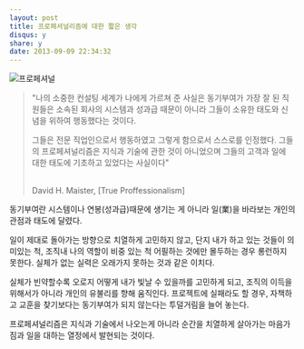 ```yaml
---
layout: post
title: 프로페셔널리즘에 대한 짧은 생각 
disqus: y
share: y
date: 2013-09-09 22:34:32
---
```


![프로페셔널](http://beatshon.github.io/images/pro.png)
<blockquote><P>"나의 소중한 컨설팅 세계가 나에게 가르쳐 준 사실은 동기부여가 가장 잘 된 직원들은 소속된 회사의 시스템과 성과급 때문이 아니라 그들이 소유한 태도와 신념을 위하여 행동했다는 것이다. <br />

그들은 전문 직업인으로서 행동하였고 그렇게 함으로서 스스로를 인정했다. 그들의 프로페셔널리즘은 지식과 기술에 관한 것이 아니었으며 그들의 고객과 일에 대한 태도에 기초하고 있었다는 사실이다"</P>
<br/>
David H. Maister, [True Proffessionalism]</blockquote>



동기부여란 시스템이나 연봉(성과급)때문에 생기는 게 아니라 일(業)을 바라보는 개인의 관점과 태도에 달렸다.  

일이 제대로 돌아가는 방향으로 치열하게 고민하지 않고, 단지 내가 하고 있는 것들이 의미있는 척, 조직내 나의 역할이 비중 있는 척 어필하는 것에만 몰두하는 경우 롱런하지 못한다. 실체가 없는 실력은 오래가지 못하는 것과 같은 이치다. 

실체가 빈약할수록 오로지 어떻게 내가 빛날 수 있을까를 고민하게 되고, 조직의 이득을 위해서가 아니라 개인의 유불리를 향해 움직인다. 프로젝트에 실패라도 할 경우, 자책하고 교훈을 찾기보다는 동기부여가 되지 않는다는 투덜거림을 늘어 놓는다. 

프로페셔널리즘은 지식과 기술에서 나오는게 아니라 순간을 치열하게 살아가는 마음가짐과 일을 대하는 열정에서 발현되는 것이다.  